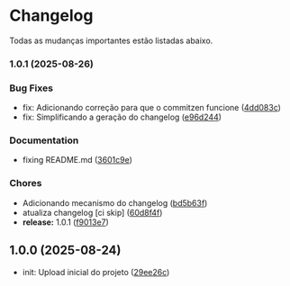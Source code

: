 # Changelog 

Todas as mudanças importantes estão listadas abaixo.

### 1.0.1 (2025-08-26)


### Bug Fixes

* fix: Adicionando correção para que o commitzen funcione ([4dd083c](https://github.com/gabriel-oliv-silva/Primeiro-projeto-fullstack/commit/4dd083caf7155cbbe000cf6df642b4cb76ee00c1))
* fix: Simplificando a geração do changelog ([e96d244](https://github.com/gabriel-oliv-silva/Primeiro-projeto-fullstack/commit/e96d244f9521e580fe4ed28b10f3f775a32c691f))


### Documentation

* fixing README.md ([3601c9e](https://github.com/gabriel-oliv-silva/Primeiro-projeto-fullstack/commit/3601c9eb8afa203e7b01ca4e4de6ee1ec9e0bcf9))


### Chores

* Adicionando mecanismo do changelog ([bd5b63f](https://github.com/gabriel-oliv-silva/Primeiro-projeto-fullstack/commit/bd5b63f5d3ec290d3f58890e101d2244816c5e67))
* atualiza changelog [ci skip] ([60d8f4f](https://github.com/gabriel-oliv-silva/Primeiro-projeto-fullstack/commit/60d8f4f3d96af6c25f0142d03421e552dd02161f))
* **release:** 1.0.1 ([f9013e7](https://github.com/gabriel-oliv-silva/Primeiro-projeto-fullstack/commit/f9013e7fdab845626d94c1016475994956174776))

## 1.0.0 (2025-08-24)



* init: Upload inicial do projeto ([29ee26c](https://github.com/gabriel-oliv-silva/Primeiro-projeto-fullstack/commit/29ee26c))
